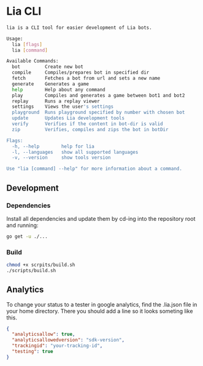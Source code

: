 # Lia CLI
```bash
lia is a CLI tool for easier development of Lia bots.

Usage:
  lia [flags]
  lia [command]

Available Commands:
  bot         Create new bot
  compile     Compiles/prepares bot in specified dir
  fetch       Fetches a bot from url and sets a new name
  generate    Generates a game
  help        Help about any command
  play        Compiles and generates a game between bot1 and bot2
  replay      Runs a replay viewer
  settings    Views the user's settings
  playground  Runs playground specified by number with chosen bot
  update      Updates Lia development tools
  verify      Verifies if the content in bot-dir is valid
  zip         Verifies, compiles and zips the bot in botDir

Flags:
  -h, --help        help for lia
  -l, --languages   show all supported languages
  -v, --version     show tools version

Use "lia [command] --help" for more information about a command.
```


## Development
### Dependencies
Install all dependencies and update them by cd-ing into the repository
root and running:
```bash
go get -u ./...
```

### Build
```bash
chmod +x scrpits/build.sh
./scripts/build.sh
```

## Analytics 
To change your status to a tester in google analytics,
find the .lia.json file in your home directory. There you should add a line
so it looks someting like this.

```json
{
  "analyticsallow": true,
  "analyticsallowedversion": "sdk-version",
  "trackingid": "your-tracking-id",
  "testing": true
}
```
